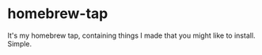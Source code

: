 # homebrew-tap
It's my homebrew tap, containing things I made that you might like to install. Simple.
